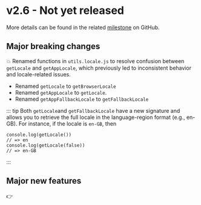 # v2.6 - Not yet released

More details can be found in the related [milestone](https://github.com/kalisio/kdk/milestone/14) on GitHub.

## Major breaking changes

💥 Renamed functions in `utils.locale.js` to resolve confusion between `getLocale` and `getAppLocale`, which previously led to inconsistent behavior and locale-related issues.
* Renamed `getLocale` to `getBrowserLocale`
* Renamed `getAppLocale` to `getLocale`.
* Renamed `getAppFallbackLocale` to `getFallbackLocale`

::: tip
Both `getLocale`and `getFallbackLocale` have a new signature and allows you to retrieve the full locale in the language-region format (e.g., en-GB). For instance, if the locale is `en-GB`, then
```
console.log(getLocale()) 
// => en
console.log(getLocale(false)) 
// => en-GB
```
:::

## Major new features

👉 